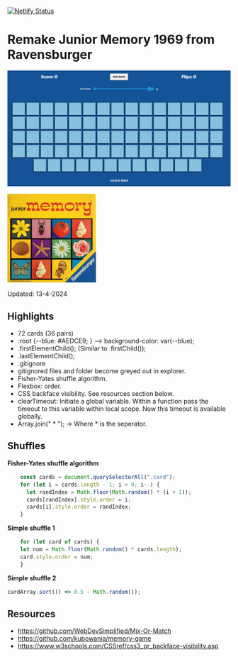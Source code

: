 [![Netlify Status](https://api.netlify.com/api/v1/badges/0022f8b2-ae91-48a1-8cda-ed4282edad82/deploy-status)](https://app.netlify.com/sites/junior-memory-1969/deploys)
# Remake Junior Memory 1969 from Ravensburger

![Screenshot game](./assets/screenshots/screenshot.jpg)

<img src="images/background/background.jpg" alt="drawing" width="200">

Updated: 13-4-2024

## Highlights
* 72 cards (36 pairs)
* :root {--blue: #AEDCE9; } --> background-color: var(--blue);
* .firstElementChild(); (Similar to .firstChild());
* .lastElementChild();
* .gitignore
* gitignored files and folder become greyed out in explorer.
* Fisher-Yates shuffle algorithm.
* Flexbox: order. 
* CSS backface visibility. See resources section below.
* clearTimeout: Initiate a global variable. Within a function pass the timeout to this variable within local scope. Now this timeout is available globally. 
* Array.join(" * "); -> Where * is the seperator.



## Shuffles
<strong>Fisher-Yates shuffle algorithm</strong>

```javascript
    const cards = document.querySelectorAll(".card");
    for (let i = cards.length - 1; i > 0; i--) {
      let randIndex = Math.floor(Math.random() * (i + 1));
      cards[randIndex].style.order = i;
      cards[i].style.order = randIndex;
    }
```

<strong>Simple shuffle 1</strong>

```javascript
    for (let card of cards) {
    let num = Math.floor(Math.random() * cards.length);
    card.style.order = num;
    }
```

<strong>Simple shuffle 2</strong>

```javascript
cardArray.sort(() => 0.5 - Math.random());
```


## Resources
* https://github.com/WebDevSimplified/Mix-Or-Match
* https://github.com/kubowania/memory-game
* https://www.w3schools.com/CSSref/css3_pr_backface-visibility.asp 

